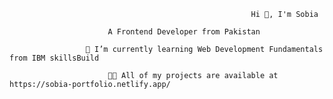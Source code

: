                                           




                                                          Hi 👋, I'm Sobia  
                                               
						  A Frontend Developer from Pakistan

		             🌱 I’m currently learning Web Development Fundamentals from IBM skillsBuild
  
                          👨‍💻 All of my projects are available at https://sobia-portfolio.netlify.app/
